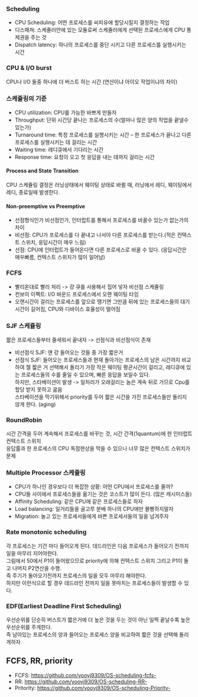 ### Scheduling
* CPU Scheduling: 어떤 프로세스를 씨피유에 할당시킬지 결정하는 작업
* 디스패쳐: 스케쥴러안에 있는 모듈로써 스케쥴러에게 선택된 프로세스에게 CPU 통제권을 주는 것
* Dispatch latency: 하나의 프로세스를 중단 시키고 다른 프로세스를 실행시키는 시간
### CPU & I/O burst
CPU나 I/O 둘중 하나에 더 버스트 하는 시간 (연산이냐 아이오 작업이냐의 차이)
### 스케쥴링의 기준
* CPU utilization: CPU를 가능한 바쁘게 만들자
* Throughput: 단위 시간당 끝나는 프로세스의 수(얼마나 많은 양의 작업을 끝낼수 있는가)
* Turnaround time: 특정 프로세스를 실행시키는 시간 – 한 프로세스가 끝나고 다른 프로세스를 실행시키는 데 걸리는 시간
* Waiting time: 레디큐에서 기다리는 시간
* Response time: 요청이 오고 첫 응답을 내는 데까지 걸리는 시간
#### Process and State Transition
CPU 스케쥴링 결정은 러닝상태에서 웨이팅 상태로 바뀔 때, 러닝에서 레디, 웨이팅에서 레디, 종료일때 발생한다. 
#### Non-preemptive vs Preemptive
* 선점형식인가 비선점인가, 인터럽트를 통해서 프로세스를 바꿀수 있는가 없는가의 차이
* 비선점: CPU가 프로세스를 다 끝내고 나서야 다른 프로세스를 받는다.(적은 컨텍스트 스위치, 응답시간이 매우 느림)
* 선점: CPU에 인터럽트가 들어온다면 다른 프로세스로 바꿀 수 있다. (응답시간은 매우빠름, 컨텍스트 스위치가 많이 일어남)

### FCFS
* 빨리온대로 빨리 처리 -> 걍 큐를 사용해서 집어 넣자 비선점 스케쥴링
* 컨보이 이펙트: I/O 바운드 프로세스에서 오랜 웨이팅 타임
* 오랜시간이 걸리는 프로세스를 앞으로 땡기면 그만큼 뒤에 있는 프로세스들의 대기시간이 길어짐, CPU와 디바이스 효율성이 떨어짐
### SJF 스케쥴링
짧은 프로세스들부터 줄세워서 끝내자 -> 선점식과 비선점식이 존재
* 비선점식 SJF: 얜 걍 들어오는 것들 중 가장 짧은거
* 선점식 SJF: 들어오는 프로세스들과 현재 돌아가는 프로세스의 남은 시간까지 비교하여 젤 짧은 거 선택해서 돌리기
가장 작은 웨이팅 평균시간이 걸리고, 레디큐에 있는 프로세스들의 수를 줄일 수 있으며, 빠른 응답을 보일수 있다.
<br>하지만, 스타베이션이 발생 -> 일처리가 오래걸리는 놈은 계속 뒤로 가므로 Cpu를 할당 받지 못하고 굶음<br>
스타베이션을 막기위해서 priority를 두어 짧은 시간을 가진 프로세스들만 돌리지 않게 한다. (aging)
### RoundRobin
시간 간격을 두어 계속해서 프로세스를 바꾸는 것, 시간 간격(1quantum)에 한 인터럽트 컨텍스트 스위치
<br>응답률과 한 프로세스의 CPU 독점현상을 막을 수 있으나 너무 많은 컨텍스트 스위치가 문제
### Multiple Processor 스케쥴링
* CPU가 하나인 경우보다 더 복잡한 상황: 어떤 CPU에서 프로세스를 줄까?
* CPU들 사이에서 프로세스들을 옮기는 것은 코스트가 많이 든다. (많은 캐시미스들)
* Affinity Scheduling: 같은 CPU에 같은 프로세스들로 하자
* Load balancing: 일거리들을 골고루 분배 하나의 CPU에만 몰빵하지말자
* Migration: 놀고 있는 프로세서들에게 바쁜 프로세서들의 일을 넘겨주자
### Rate monotonic scheduling
각 프로세스는 기간 마다 들어오게 된다. 데드라인은 다음 프로세스가 들어오기 전까지 일을 마무리 지어야한다.
<br>그림에서 50에서 P1이 들어왔으므로 priority에 의해 컨텍스트 스위치 그리고 P1이 돌고 나머지 P2연산을 수행.
<br> 즉 주기가 돌아오기전까지 프로세스의 일을 모두 마무리 해야한다.
<br>하지만 이런식으로 할 경우 데드라인 전까지 일을 못마치는 프로세스들이 발생할 수 있다.
### EDF(Earliest Deadline First Scheduling)
우선순위를 단순히 버스트가 짧은거에 더 높은 것을 두는 것이 아닌 일찍 끝날수록 높은 우선순위를 주게한다. <br>즉 남아있는 프로세스의 양과 들어오는 프로세스 양을 비교하여 짧은 것을 선택해 돌리게하자

## FCFS, RR, priority
* FCFS: https://github.com/yooyj9309/OS-scheduling-fcfs-
* RR: https://github.com/yooyj9309/OS-scheduling-RR-
* Pritority: https://github.com/yooyj9309/OS-scheduling-Priority-
